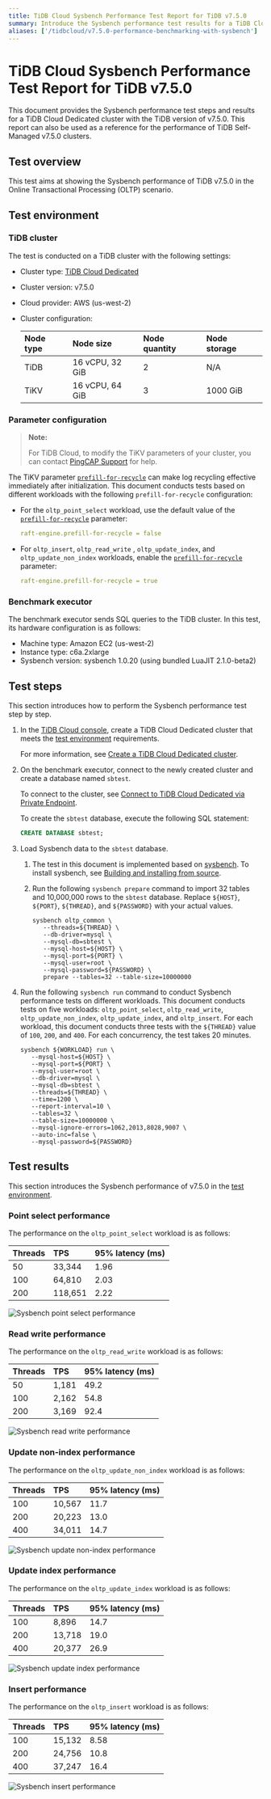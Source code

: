 ```yaml
---
title: TiDB Cloud Sysbench Performance Test Report for TiDB v7.5.0
summary: Introduce the Sysbench performance test results for a TiDB Cloud Dedicated cluster with the TiDB version of v7.5.0.
aliases: ['/tidbcloud/v7.5.0-performance-benchmarking-with-sysbench']
---
```


# TiDB Cloud Sysbench Performance Test Report for TiDB v7.5.0

This document provides the Sysbench performance test steps and results for a TiDB Cloud Dedicated cluster with the TiDB version of v7.5.0. This report can also be used as a reference for the performance of TiDB Self-Managed v7.5.0 clusters.

## Test overview

This test aims at showing the Sysbench performance of TiDB v7.5.0 in the Online Transactional Processing (OLTP) scenario.

## Test environment

### TiDB cluster

The test is conducted on a TiDB cluster with the following settings:

- Cluster type: [TiDB Cloud Dedicated](/tidb-cloud/select-cluster-tier.md#tidb-cloud-dedicated)
- Cluster version: v7.5.0
- Cloud provider: AWS (us-west-2)
- Cluster configuration:

   | Node type | Node size       | Node quantity | Node storage |
   | :-------- | :-------------- | :------------ | :----------- |
   | TiDB      | 16 vCPU, 32 GiB | 2             | N/A          |
   | TiKV      | 16 vCPU, 64 GiB | 3             | 1000 GiB     |

### Parameter configuration

> **Note:**
>
> For TiDB Cloud, to modify the TiKV parameters of your cluster, you can contact [PingCAP Support](/tidb-cloud/tidb-cloud-support.md) for help.

The TiKV parameter [`prefill-for-recycle`](https://docs.pingcap.com/tidb/stable/tikv-configuration-file#prefill-for-recycle-new-in-v700) can make log recycling effective immediately after initialization. This document conducts tests based on different workloads with the following `prefill-for-recycle` configuration:

- For the `oltp_point_select` workload, use the default value of the [`prefill-for-recycle`](https://docs.pingcap.com/tidb/stable/tikv-configuration-file#prefill-for-recycle-new-in-v700) parameter:

    ```yaml
    raft-engine.prefill-for-recycle = false
    ```

- For `oltp_insert`, `oltp_read_write` , `oltp_update_index`, and `oltp_update_non_index` workloads, enable the [`prefill-for-recycle`](https://docs.pingcap.com/tidb/stable/tikv-configuration-file#prefill-for-recycle-new-in-v700) parameter:

    ```yaml
    raft-engine.prefill-for-recycle = true
    ```

### Benchmark executor

The benchmark executor sends SQL queries to the TiDB cluster. In this test, its hardware configuration is as follows:

- Machine type: Amazon EC2 (us-west-2)
- Instance type: c6a.2xlarge
- Sysbench version: sysbench 1.0.20 (using bundled LuaJIT 2.1.0-beta2)

## Test steps

This section introduces how to perform the Sysbench performance test step by step.

1. In the [TiDB Cloud console](https://tidbcloud.com/), create a TiDB Cloud Dedicated cluster that meets the [test environment](#tidb-cluster) requirements.

   For more information, see [Create a TiDB Cloud Dedicated cluster](/tidb-cloud/create-tidb-cluster.md).

2. On the benchmark executor, connect to the newly created cluster and create a database named `sbtest`.

   To connect to the cluster, see [Connect to TiDB Cloud Dedicated via Private Endpoint](/tidb-cloud/set-up-private-endpoint-connections.md).

   To create the `sbtest` database, execute the following SQL statement:

   ```sql
   CREATE DATABASE sbtest;
   ```

3. Load Sysbench data to the `sbtest` database.

   1. The test in this document is implemented based on [sysbench](https://github.com/akopytov/sysbench). To install sysbench, see [Building and installing from source](https://github.com/akopytov/sysbench#building-and-installing-from-source).

   2. Run the following `sysbench prepare` command to import 32 tables and 10,000,000 rows to the `sbtest` database. Replace `${HOST}`, `${PORT}`, `${THREAD}`, and `${PASSWORD}` with your actual values.

      ```shell
      sysbench oltp_common \
         --threads=${THREAD} \
         --db-driver=mysql \
         --mysql-db=sbtest \
         --mysql-host=${HOST} \
         --mysql-port=${PORT} \
         --mysql-user=root \
         --mysql-password=${PASSWORD} \
         prepare --tables=32 --table-size=10000000
      ```

4. Run the following `sysbench run` command to conduct Sysbench performance tests on different workloads. This document conducts tests on five workloads: `oltp_point_select`, `oltp_read_write`, `oltp_update_non_index`, `oltp_update_index`, and `oltp_insert`. For each workload, this document conducts three tests with the `${THREAD}` value of `100`, `200`, and `400`. For each concurrency, the test takes 20 minutes.

   ```shell
   sysbench ${WORKLOAD} run \
      --mysql-host=${HOST} \
      --mysql-port=${PORT} \
      --mysql-user=root \
      --db-driver=mysql \
      --mysql-db=sbtest \
      --threads=${THREAD} \
      --time=1200 \
      --report-interval=10 \
      --tables=32 \
      --table-size=10000000 \
      --mysql-ignore-errors=1062,2013,8028,9007 \
      --auto-inc=false \
      --mysql-password=${PASSWORD}
   ```

## Test results

This section introduces the Sysbench performance of v7.5.0 in the [test environment](#test-environment).

### Point select performance

The performance on the `oltp_point_select` workload is as follows:

| Threads | TPS     | 95% latency (ms) |
| :------ | :------ | :--------------- |
| 50      | 33,344  | 1.96             |
| 100     | 64,810  | 2.03             |
| 200     | 118,651 | 2.22             |

![Sysbench point select performance](https://download.pingcap.com/images/docs/tidb-cloud/v7.5.0-oltp_point_select.png)

### Read write performance

The performance on the `oltp_read_write` workload is as follows:

| Threads | TPS   | 95% latency (ms) |
| :------ | :---- | :--------------- |
| 50      | 1,181 | 49.2             |
| 100     | 2,162 | 54.8             |
| 200     | 3,169 | 92.4             |

![Sysbench read write performance](https://download.pingcap.com/images/docs/tidb-cloud/v7.5.0-oltp_read_write.png)

### Update non-index performance

The performance on the `oltp_update_non_index` workload is as follows:

| Threads | TPS    | 95% latency (ms) |
| :------ | :----- | :--------------- |
| 100     | 10,567 | 11.7             |
| 200     | 20,223 | 13.0             |
| 400     | 34,011 | 14.7             |

![Sysbench update non-index performance](https://download.pingcap.com/images/docs/tidb-cloud/v7.5.0-oltp_update_non_index.png)

### Update index performance

The performance on the `oltp_update_index` workload is as follows:

| Threads | TPS    | 95% latency (ms) |
| :------ | :----- | :--------------- |
| 100     | 8,896  | 14.7             |
| 200     | 13,718 | 19.0             |
| 400     | 20,377 | 26.9             |

![Sysbench update index performance](https://download.pingcap.com/images/docs/tidb-cloud/v7.5.0-oltp_update_index.png)

### Insert performance

The performance on the `oltp_insert` workload is as follows:

| Threads | TPS    | 95% latency (ms) |
| :------ | :----- | :--------------- |
| 100     | 15,132 | 8.58             |
| 200     | 24,756 | 10.8             |
| 400     | 37,247 | 16.4             |

![Sysbench insert performance](https://download.pingcap.com/images/docs/tidb-cloud/v7.5.0-oltp_insert.png)
